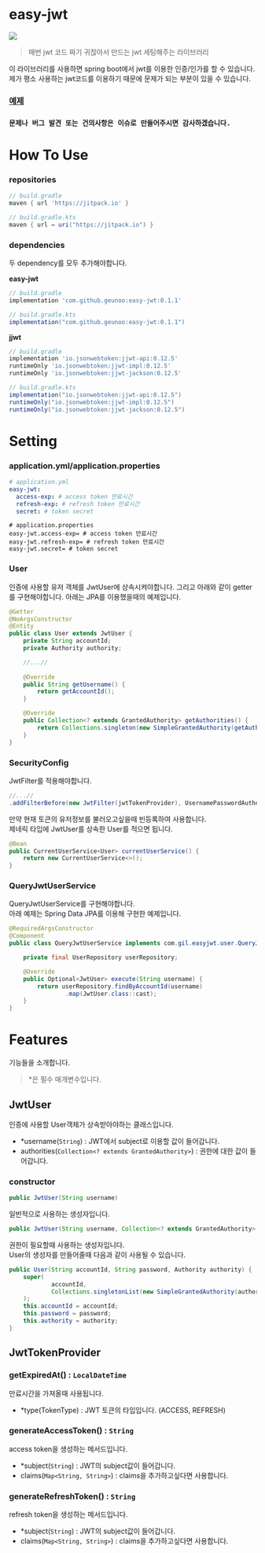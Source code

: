 # easy-jwt
[![](https://jitpack.io/v/geunoo/easy-jwt.svg)](https://jitpack.io/#geunoo/easy-jwt)
>매번 jwt 코드 짜기 귀찮아서 만드는 jwt 세팅해주는 라이브러리

이 라이브러리를 사용하면 spring boot에서 jwt를 이용한 인증/인가를 할 수 있습니다.   
제가 평소 사용하는 jwt코드를 이용하기 때문에 문제가 되는 부분이 있을 수 있습니다.

### [예제](https://github.com/npngnpng/easy-jwt-test)
### **`문제나 버그 발견 또는 건의사항은 이슈로 만들어주시면 감사하겠습니다.`**

# How To Use

### repositories
```gradle
// build.gradle
maven { url 'https://jitpack.io' }

// build.gradle.kts
maven { url = uri("https://jitpack.io") }
```

### dependencies
두 dependency를 모두 추가해야합니다.

**easy-jwt**
```gradle
// build.gradle
implementation 'com.github.geunoo:easy-jwt:0.1.1'

// build.gradle.kts
implementation("com.github.geunoo:easy-jwt:0.1.1")
```
**jjwt**
```gradle
// build.gradle
implementation 'io.jsonwebtoken:jjwt-api:0.12.5'
runtimeOnly 'io.jsonwebtoken:jjwt-impl:0.12.5'
runtimeOnly 'io.jsonwebtoken:jjwt-jackson:0.12.5'

// build.gradle.kts
implementation("io.jsonwebtoken:jjwt-api:0.12.5")
runtimeOnly("io.jsonwebtoken:jjwt-impl:0.12.5")
runtimeOnly("io.jsonwebtoken:jjwt-jackson:0.12.5")
```

# Setting

### application.yml/application.properties
```yaml
# application.yml
easy-jwt:
  access-exp: # access token 만료시간
  refresh-exp: # refresh token 만료시간
  secret: # token secret
```
```properties
# application.properties
easy-jwt.access-exp= # access token 만료시간
easy-jwt.refresh-exp= # refresh token 만료시간
easy-jwt.secret= # token secret
```
### User
인증에 사용할 유저 객체를 JwtUser에 상속시켜야합니다.
그리고 아래와 같이 getter를 구현해야합니다.
아래는 JPA를 이용했을때의 예제입니다.
```java
@Getter
@NoArgsConstructor
@Entity
public class User extends JwtUser { 
    private String accountId;
    private Authority authority;

    //...// 
    
    @Override
    public String getUsername() {
        return getAccountId();
    }

    @Override
    public Collection<? extends GrantedAuthority> getAuthorities() {
        return Collections.singleton(new SimpleGrantedAuthority(getAuthority().name()));
    }
}
```
### SecurityConfig
JwtFilter를 적용해야합니다.
```java
//...//
.addFilterBefore(new JwtFilter(jwtTokenProvider), UsernamePasswordAuthenticationFilter.class);
```
만약 현재 토큰의 유저정보를 불러오고싶을때 빈등록하여 사용합니다.    
제네릭 타입에 JwtUser를 상속한 User를 적으면 됩니다.
```java
@Bean
public CurrentUserService<User> currentUserService() {     
    return new CurrentUserService<>();
}
```
### QueryJwtUserService
QueryJwtUserService를 구현해야합니다.   
아래 예제는 Spring Data JPA를 이용해 구현한 예제입니다.
```java
@RequiredArgsConstructor
@Component
public class QueryJwtUserService implements com.gil.easyjwt.user.QueryJwtUserService {

    private final UserRepository userRepository;

    @Override
    public Optional<JwtUser> execute(String username) {
        return userRepository.findByAccountId(username)
                .map(JwtUser.class::cast);
    }
}
```
# Features
기능들을 소개합니다.    
>*은  필수 매개변수입니다.
## JwtUser
인증에 사용할 User객체가 상속받아야하는 클래스입니다.    

- *username(``String``) : JWT에서 subject로 이용할 값이 들어갑니다.
- authorities(``Collection<? extends GrantedAuthority>``) : 권한에 대한 값이 들어갑니다.
### constructor
```java
public JwtUser(String username)
```
일반적으로 사용하는 생성자입니다.

```java
public JwtUser(String username, Collection<? extends GrantedAuthority> authorities)
```
권한이 필요할때 사용하는 생성자입니다.       
User의 생성자를 만들어줄때 다음과 같이 사용될 수 있습니다.
```java
public User(String accountId, String password, Authority authority) {
    super(
            accountId,
            Collections.singletonList(new SimpleGrantedAuthority(authority.name()))
    );
    this.accountId = accountId;
    this.password = password;
    this.authority = authority;
}
```
## JwtTokenProvider

### getExpiredAt() : `LocalDateTime`
만료시간을 가져올때 사용됩니다.

- *type(TokenType) : JWT 토큰의 타입입니다. (ACCESS, REFRESH)

### generateAccessToken() : `String`
access token을 생성하는 메서드입니다.
- *subject(`String`) : JWT의 subject값이 들어갑니다.
- claims(`Map<String, String>`) : claims을 추가하고싶다면 사용합니다.

### generateRefreshToken() : `String`
refresh token을 생성하는 메서드입니다.
- *subject(`String`) : JWT의 subject값이 들어갑니다.
- claims(`Map<String, String>`) : claims을 추가하고싶다면 사용합니다.

